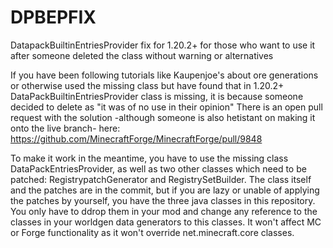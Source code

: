 # DPBEPFIX
DatapackBuiltinEntriesProvider fix for 1.20.2+ for those who want to use it after someone deleted the class without warning or alternatives

If you have been following tutorials like Kaupenjoe's about ore generations or otherwise used the missing class but have found that in 1.20.2+ DataPackBuiltinEntriesProvider class is missing, it is because someone decided to delete as "it was of no use in their opinion"
There is an open pull request with the solution -although someone is also hetistant on making it onto the live branch- here: https://github.com/MinecraftForge/MinecraftForge/pull/9848

To make it work in the meantime, you have to use the missing class DataPackEntriesProvider, as well as two other classes which need to be patched: RegistrypatchGenerator and RegistrySetBuilder. The class itself and the patches are in the commit, but if you are lazy or unable of applying the patches by yourself, you have the three java classes in this repository.
You only have to ddrop them in your mod and change any reference to the classes in your worldgen data generators to this classes. It won't affect MC or Forge functionality as it won't override net.minecraft.core classes.
